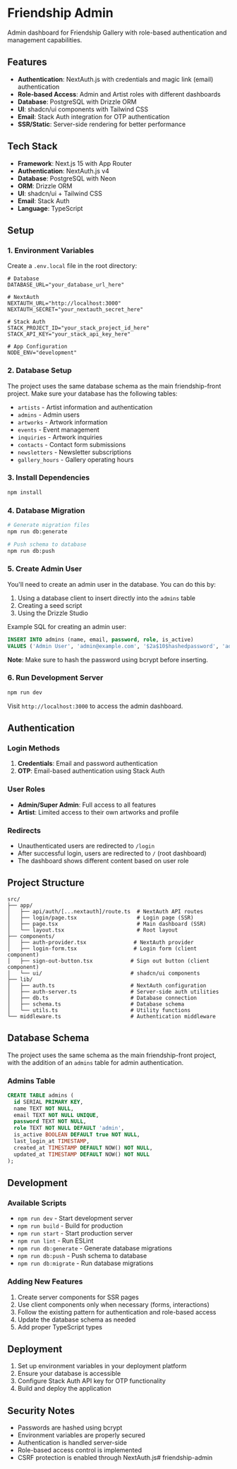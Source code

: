 # Friendship Admin

Admin dashboard for Friendship Gallery with role-based authentication and management capabilities.

## Features

- **Authentication**: NextAuth.js with credentials and magic link (email) authentication
- **Role-based Access**: Admin and Artist roles with different dashboards
- **Database**: PostgreSQL with Drizzle ORM
- **UI**: shadcn/ui components with Tailwind CSS
- **Email**: Stack Auth integration for OTP authentication
- **SSR/Static**: Server-side rendering for better performance

## Tech Stack

- **Framework**: Next.js 15 with App Router
- **Authentication**: NextAuth.js v4
- **Database**: PostgreSQL with Neon
- **ORM**: Drizzle ORM
- **UI**: shadcn/ui + Tailwind CSS
- **Email**: Stack Auth
- **Language**: TypeScript

## Setup

### 1. Environment Variables

Create a `.env.local` file in the root directory:

```env
# Database
DATABASE_URL="your_database_url_here"

# NextAuth
NEXTAUTH_URL="http://localhost:3000"
NEXTAUTH_SECRET="your_nextauth_secret_here"

# Stack Auth
STACK_PROJECT_ID="your_stack_project_id_here"
STACK_API_KEY="your_stack_api_key_here"

# App Configuration
NODE_ENV="development"
```

### 2. Database Setup

The project uses the same database schema as the main friendship-front project. Make sure your database has the following tables:

- `artists` - Artist information and authentication
- `admins` - Admin users
- `artworks` - Artwork information
- `events` - Event management
- `inquiries` - Artwork inquiries
- `contacts` - Contact form submissions
- `newsletters` - Newsletter subscriptions
- `gallery_hours` - Gallery operating hours

### 3. Install Dependencies

```bash
npm install
```

### 4. Database Migration

```bash
# Generate migration files
npm run db:generate

# Push schema to database
npm run db:push
```

### 5. Create Admin User

You'll need to create an admin user in the database. You can do this by:

1. Using a database client to insert directly into the `admins` table
2. Creating a seed script
3. Using the Drizzle Studio

Example SQL for creating an admin user:

```sql
INSERT INTO admins (name, email, password, role, is_active) 
VALUES ('Admin User', 'admin@example.com', '$2a$10$hashedpassword', 'admin', true);
```

**Note**: Make sure to hash the password using bcrypt before inserting.

### 6. Run Development Server

```bash
npm run dev
```

Visit `http://localhost:3000` to access the admin dashboard.

## Authentication

### Login Methods

1. **Credentials**: Email and password authentication
2. **OTP**: Email-based authentication using Stack Auth

### User Roles

- **Admin/Super Admin**: Full access to all features
- **Artist**: Limited access to their own artworks and profile

### Redirects

- Unauthenticated users are redirected to `/login`
- After successful login, users are redirected to `/` (root dashboard)
- The dashboard shows different content based on user role

## Project Structure

```
src/
├── app/
│   ├── api/auth/[...nextauth]/route.ts  # NextAuth API routes
│   ├── login/page.tsx                   # Login page (SSR)
│   ├── page.tsx                         # Main dashboard (SSR)
│   └── layout.tsx                       # Root layout
├── components/
│   ├── auth-provider.tsx               # NextAuth provider
│   ├── login-form.tsx                  # Login form (client component)
│   ├── sign-out-button.tsx            # Sign out button (client component)
│   └── ui/                            # shadcn/ui components
├── lib/
│   ├── auth.ts                        # NextAuth configuration
│   ├── auth-server.ts                 # Server-side auth utilities
│   ├── db.ts                          # Database connection
│   ├── schema.ts                      # Database schema
│   └── utils.ts                       # Utility functions
└── middleware.ts                      # Authentication middleware
```

## Database Schema

The project uses the same schema as the main friendship-front project, with the addition of an `admins` table for admin authentication.

### Admins Table

```sql
CREATE TABLE admins (
  id SERIAL PRIMARY KEY,
  name TEXT NOT NULL,
  email TEXT NOT NULL UNIQUE,
  password TEXT NOT NULL,
  role TEXT NOT NULL DEFAULT 'admin',
  is_active BOOLEAN DEFAULT true NOT NULL,
  last_login_at TIMESTAMP,
  created_at TIMESTAMP DEFAULT NOW() NOT NULL,
  updated_at TIMESTAMP DEFAULT NOW() NOT NULL
);
```

## Development

### Available Scripts

- `npm run dev` - Start development server
- `npm run build` - Build for production
- `npm run start` - Start production server
- `npm run lint` - Run ESLint
- `npm run db:generate` - Generate database migrations
- `npm run db:push` - Push schema to database
- `npm run db:migrate` - Run database migrations

### Adding New Features

1. Create server components for SSR pages
2. Use client components only when necessary (forms, interactions)
3. Follow the existing pattern for authentication and role-based access
4. Update the database schema as needed
5. Add proper TypeScript types

## Deployment

1. Set up environment variables in your deployment platform
2. Ensure your database is accessible
3. Configure Stack Auth API key for OTP functionality
4. Build and deploy the application

## Security Notes

- Passwords are hashed using bcrypt
- Environment variables are properly secured
- Authentication is handled server-side
- Role-based access control is implemented
- CSRF protection is enabled through NextAuth.js#   f r i e n d s h i p - a d m i n  
 